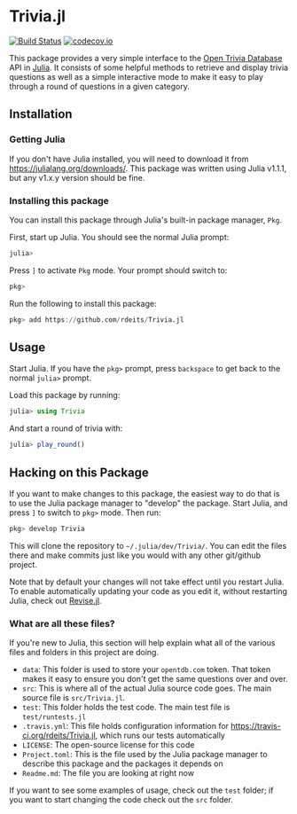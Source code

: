 # Trivia.jl

[![Build Status](https://travis-ci.org/rdeits/Trivia.jl.svg?branch=master)](https://travis-ci.org/rdeits/Trivia.jl)
[![codecov.io](https://codecov.io/github/rdeits/Trivia.jl/coverage.svg?branch=master)](https://codecov.io/github/rdeits/Trivia.jl?branch=master)

This package provides a very simple interface to the [Open Trivia Database](https://opentdb.com/) API in [Julia](https://julialang.org). It consists of some helpful methods to retrieve and display trivia questions as well as a simple interactive mode to make it easy to play through a round of questions in a given category. 

## Installation

### Getting Julia

If you don't have Julia installed, you will need to download it from <https://julialang.org/downloads/>. This package was written using Julia v1.1.1, but any v1.x.y version should be fine. 

### Installing this package

You can install this package through Julia's built-in package manager, `Pkg`. 

First, start up Julia. You should see the normal Julia prompt: 

```julia
julia>
```

Press `]` to activate `Pkg` mode. Your prompt should switch to:

```julia
pkg> 
```

Run the following to install this package:

```julia
pkg> add https://github.com/rdeits/Trivia.jl
```

## Usage

Start Julia. If you have the `pkg>` prompt, press `backspace` to get back to the normal `julia>` prompt. 

Load this package by running:

```julia
julia> using Trivia
```

And start a round of trivia with:

```julia
julia> play_round()
```

## Hacking on this Package

If you want to make changes to this package, the easiest way to do that is to use the Julia package manager to "develop" the package. Start Julia, and press `]` to switch to `pkg>` mode. Then run:

```julia
pkg> develop Trivia
```

This will clone the repository to `~/.julia/dev/Trivia/`. You can edit the files there and make commits just like you would with any other git/github project.

Note that by default your changes will not take effect until you restart Julia. To enable automatically updating your code as you edit it, without restarting Julia, check out [Revise.jl](https://github.com/timholy/Revise.jl).

### What are all these files?

If you're new to Julia, this section will help explain what all of the various files and folders in this project are doing.

* `data`: This folder is used to store your `opentdb.com` token. That token makes it easy to ensure you don't get the same questions over and over.
* `src`: This is where all of the actual Julia source code goes. The main source file is `src/Trivia.jl`.
* `test`: This folder holds the test code. The main test file is `test/runtests.jl`
* `.travis.yml`: This file holds configuration information for <https://travis-ci.org/rdeits/Trivia.jl>, which runs our tests automatically
* `LICENSE`: The open-source license for this code
* `Project.toml`: This is the file used by the Julia package manager to describe this package and the packages it depends on
* `Readme.md`: The file you are looking at right now

If you want to see some examples of usage, check out the `test` folder; if you want to start changing the code check out the `src` folder.
